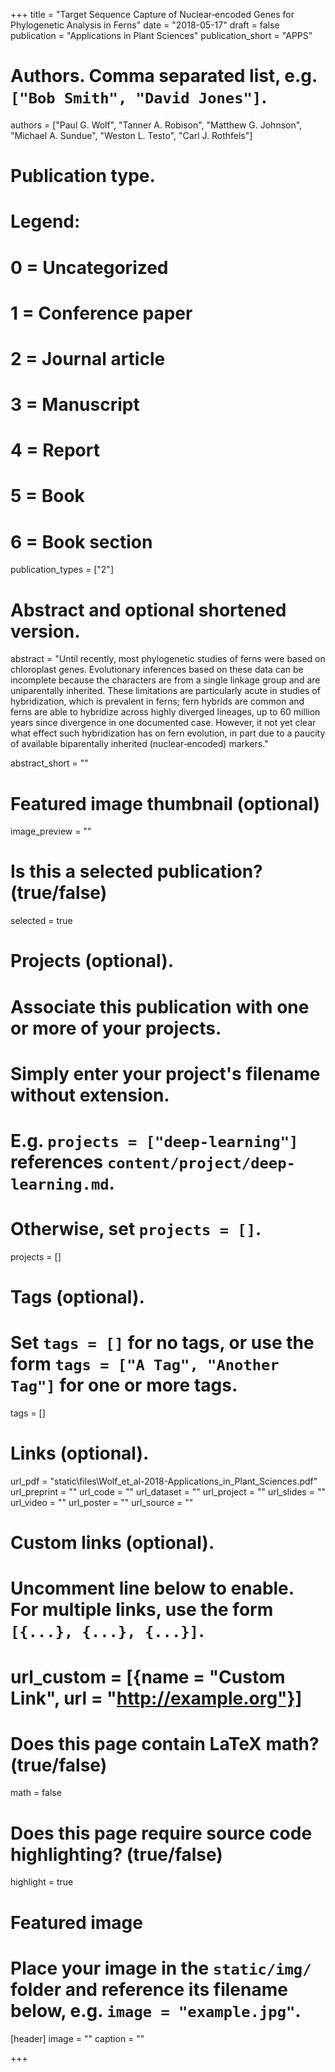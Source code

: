 +++
title = "Target Sequence Capture of Nuclear‐encoded Genes for Phylogenetic Analysis in Ferns"
date = "2018-05-17"
draft = false
publication = "Applications in Plant Sciences"
publication_short = "APPS"

# Authors. Comma separated list, e.g. `["Bob Smith", "David Jones"]`.
authors = ["Paul G. Wolf",  "Tanner A. Robison",  "Matthew G. Johnson",  "Michael A. Sundue",  "Weston L. Testo", "Carl J. Rothfels"]

# Publication type.
# Legend:
# 0 = Uncategorized
# 1 = Conference paper
# 2 = Journal article
# 3 = Manuscript
# 4 = Report
# 5 = Book
# 6 = Book section
publication_types = ["2"]


# Abstract and optional shortened version.
abstract = "Until recently, most phylogenetic studies of ferns were based on chloroplast genes. Evolutionary inferences based on these data can be incomplete because the characters are from a single linkage group and are uniparentally inherited. These limitations are particularly acute in studies of hybridization, which is prevalent in ferns; fern hybrids are common and ferns are able to hybridize across highly diverged lineages, up to 60 million years since divergence in one documented case. However, it not yet clear what effect such hybridization has on fern evolution, in part due to a paucity of available biparentally inherited (nuclear‐encoded) markers."

abstract_short = ""

# Featured image thumbnail (optional)
image_preview = ""

# Is this a selected publication? (true/false)
selected = true

# Projects (optional).
#   Associate this publication with one or more of your projects.
#   Simply enter your project's filename without extension.
#   E.g. `projects = ["deep-learning"]` references `content/project/deep-learning.md`.
#   Otherwise, set `projects = []`.
projects = []

# Tags (optional).
#   Set `tags = []` for no tags, or use the form `tags = ["A Tag", "Another Tag"]` for one or more tags.
tags = []

# Links (optional).
url_pdf = "static\files\Wolf_et_al-2018-Applications_in_Plant_Sciences.pdf"
url_preprint = ""
url_code = ""
url_dataset = ""
url_project = ""
url_slides = ""
url_video = ""
url_poster = ""
url_source = ""

# Custom links (optional).
#   Uncomment line below to enable. For multiple links, use the form `[{...}, {...}, {...}]`.
# url_custom = [{name = "Custom Link", url = "http://example.org"}]

# Does this page contain LaTeX math? (true/false)
math = false

# Does this page require source code highlighting? (true/false)
highlight = true

# Featured image
# Place your image in the `static/img/` folder and reference its filename below, e.g. `image = "example.jpg"`.
[header]
image = ""
caption = ""

+++
